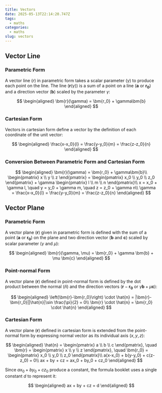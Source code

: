 ```yaml
---
title: Vectors
date: 2025-05-13T22:14:20.747Z
tags:
  - maths
categories:
  - maths
slug: vectors
---
```


## Vector Line

### Parametric Form

A vector line ($r$) in parametric form takes a scalar parameter ($\gamma$) to produce each point on the line. The line ($\bm{r}(\gamma)$) is a sum of a point on a line ($\bm{a}$ or $\bm{r_0}$) and a direction vector ($\bm{b}$) scaled by the parameter $\gamma$:

$$
\begin{aligned}
    \bm{r}(\gamma) = \bm{r_0} + \gamma\bm{b}
\end{aligned}
$$

### Cartesian Form

Vectors in cartesian form define a vector by the definition of each coordinate of the unit vector:

$$
\begin{aligned}
    \frac{x-x_0}{l} = \frac{y-y_0}{m} = \frac{z-z_0}{n}
\end{aligned}
$$

### Conversion Between Parametric Form and Cartesian Form

$$
\begin{aligned}
    \bm{r}(\gamma) = \bm{r_0} + \gamma\bm{b}\\
    \begin{pmatrix}
        x \\ y \\ z
    \end{pmatrix}
    =
    \begin{pmatrix}
        x_0 \\ y_0 \\ z_0
    \end{pmatrix}
    +
    \gamma
    \begin{pmatrix}
       l \\ m \\ n
    \end{pmatrix}\\
    x = x_0 + \gamma l, \quad y = y_0 + \gamma m, \quad z = z_0 + \gamma n\\
    \gamma = \frac{x-x_0}{l} = \frac{y-y_0}{m} = \frac{z-z_0}{n}
\end{aligned}
$$

## Vector Plane

### Parametric Form

A vector plane ($\bm{r}$) given in parametric form is defined with the sum of a point ($\bm{a}$ or $\bm{r_0}$) on the plane and two direction vector ($\bm{b}$ and $\bm{c}$) scaled by scalar parameter ($\gamma$ and $\mu$):

$$
\begin{aligned}
    \bm{r}(\gamma, \mu) = \bm{r_0} + \gamma \bm{b} + \mu \bm{c}
\end{aligned}
$$

### Point-normal Form

A vector plane ($\bm{r}$) defined in point-normal form is defined by the dot product between the normal ($\hat{n}$) and the direction vectors ($\bm{r}-\bm{r_0}$ or $\gamma \bm{b} + \mu \bm{c}$):

$$
\begin{aligned}
    \left(\bm{r}-\bm{r_0}\right) \cdot \hat{n} = |\bm{r}-\bm{r_0}||\hat{n}|\sin \frac{\pi}{2} = 0\\
    \bm{r} \cdot \hat{n} = \bm{r_0} \cdot \hat{n}
\end{aligned}
$$

### Cartesian Form

A vector plane ($\bm{r}$) defined in cartesian form is extended from the point-normal form by expressing normal vector as its individual axis ($x,y,z$):

$$
\begin{aligned}
    \hat{n} =
    \begin{pmatrix}
        a \\ b \\ c
    \end{pmatrix}, \quad
    \bm{r} =
    \begin{pmatrix}
        x \\ y \\ z
    \end{pmatrix}, \quad
    \bm{r_0} =
    \begin{pmatrix}
        x_0 \\ y_0 \\ z_0
    \end{pmatrix}\\
    a(x-x_0) + b(y-y_0) + c(z-z_0) = 0\\
    ax + by + cz = ax_0 + by_0 + cz_0
\end{aligned}
$$

Since $ax_0 + by_0 + cz_0$ produce a constant, the formula booklet uses a single constant $d$ to represent it:

$$
\begin{aligned}
    ax + by + cz = d
\end{aligned}
$$
